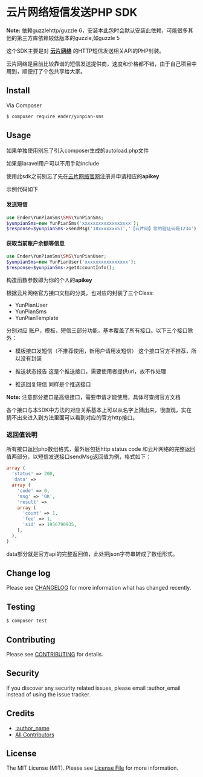 # 云片网络短信发送PHP SDK

**Note:** 依赖guzzlehttp/guzzle 6，安装本此包时会默认安装此依赖，可能很多其他的第三方库依赖较低版本的guzzle,如guzzle 5

这个SDK主要是对 **[云片网络](http://www.yunpian.com/api/howto.html)** 的HTTP短信发送相关API的PHP封装。

云片网络是目前比较靠谱的短信发送提供商，速度和价格都不错，由于自己项目中用到，顺便打了个包共享给大家。

## Install

Via Composer

``` bash
$ composer require ender/yunpian-sms
```

## Usage

如果单独使用别忘了引入composer生成的autoload.php文件

如果是laravel用户可以不用手动include

使用此sdk之前别忘了先在[云片网络官网](http://www.yunpian.com/)注册并申请相应的**apikey**

示例代码如下
#### 发送短信

```php
use Ender\YunPianSms\SMS\YunPianSms;
$yunpianSms=new YunPianSms('xxxxxxxxxxxxxxxxxx');
$response=$yunpianSms->sendMsg('18xxxxxxx51','【云片网】您的验证码是1234');
```
#### 获取当前账户余额等信息

```php
use Ender\YunPianSms\SMS\YunPianUser;
$yunpianSms=new YunPianUser('xxxxxxxxxxxxxxxx');
$response=$yunpianSms->getAccountInfo();
```

构造函数参数即为你的个人的**apikey**

根据云片网络官方接口文档的分类，也对应的封装了三个Class:
- YunPianUser
- YunPianSms
- YunPianTemplate

分别对应 账户，模板，短信三部分功能，基本覆盖了所有接口。以下三个接口除外：

- 模板接口发短信（不推荐使用，新用户请用发短信）
这个接口官方不推荐，所以没有封装

- 推送状态报告
这是个推送接口，需要使用者提供url，故不作处理

- 推送回复短信
同样是个推送接口

**Note:** 注意部分接口是高级接口，需要申请才能使用，具体可查阅官方文档

各个接口与本SDK中方法的对应关系基本上可以从名字上猜出来，很直观，实在猜不出来进入到方法里面可以看到对应的官方http接口。

### 返回值说明
所有接口返回php数组格式，最外层包括http status code 和云片网络的完整返回值两部分，以短信发送接口sendMsg返回值为例，格式如下：
``` php
array (
  'status' => 200,
  'data' =>
  array (
    'code' => 0,
    'msg' => 'OK',
    'result' =>
    array (
      'count' => 1,
      'fee' => 1,
      'sid' => 1956790935,
    ),
  ),
)
```
data部分就是官方api的完整返回值，此处把json字符串转成了数组形式。


## Change log

Please see [CHANGELOG](CHANGELOG.md) for more information what has changed recently.

## Testing

``` bash
$ composer test
```

## Contributing

Please see [CONTRIBUTING](CONTRIBUTING.md) for details.

## Security

If you discover any security related issues, please email :author_email instead of using the issue tracker.

## Credits

- [:author_name](https://github.com/:author_username)
- [All Contributors](../../contributors)

## License

The MIT License (MIT). Please see [License File](LICENSE.md) for more information.
